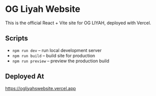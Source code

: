 # OG Liyah Website

This is the official React + Vite site for OG LIYAH, deployed with Vercel.

## Scripts
- `npm run dev` – run local development server
- `npm run build` – build site for production
- `npm run preview` – preview the production build

## Deployed At
https://ogliyahswebsite.vercel.app
